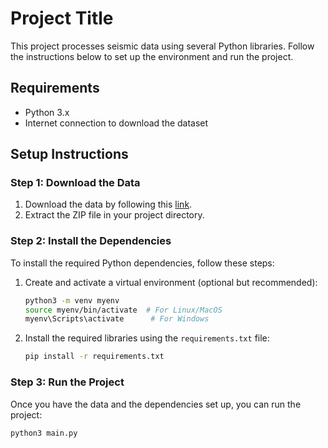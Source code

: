 # Project Title

This project processes seismic data using several Python libraries. Follow the instructions below to set up the environment and run the project.

## Requirements

- Python 3.x
- Internet connection to download the dataset

## Setup Instructions

### Step 1: Download the Data

1. Download the data by following this [link](https://example.com/link-to-data).
2. Extract the ZIP file in your project directory.

### Step 2: Install the Dependencies

To install the required Python dependencies, follow these steps:

1. Create and activate a virtual environment (optional but recommended):

   ```bash
   python3 -m venv myenv
   source myenv/bin/activate  # For Linux/MacOS
   myenv\Scripts\activate      # For Windows
2. Install the required libraries using the `requirements.txt` file:

   ```bash
   pip install -r requirements.txt

### Step 3: Run the Project

Once you have the data and the dependencies set up, you can run the project:

```bash
python3 main.py
